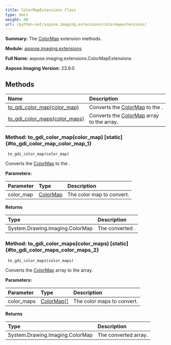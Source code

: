 ```yaml
---
title: ColorMapExtensions Class
type: docs
weight: 40
url: /python-net/aspose.imaging.extensions/colormapextensions/
---
```


**Summary:** The [ColorMap](/imaging/python-net/aspose.imaging/colormap/) extension methods.

**Module:** [aspose.imaging.extensions](/imaging/python-net/aspose.imaging.extensions/)

**Full Name:** aspose.imaging.extensions.ColorMapExtensions

**Aspose.Imaging Version:** 23.9.0

## **Methods**
| **Name** | **Description** |
| :- | :- |
| [to_gdi_color_map(color_map)](#to_gdi_color_map_color_map_1) | Converts the [ColorMap](/imaging/python-net/aspose.imaging/colormap/) to the . |
| [to_gdi_color_maps(color_maps)](#to_gdi_color_maps_color_maps_2) | Converts the [ColorMap](/imaging/python-net/aspose.imaging/colormap/) array to the  array. |


### Method: to_gdi_color_map(color_map)  [static] {#to_gdi_color_map_color_map_1}


```
 to_gdi_color_map(color_map) 
```

Converts the [ColorMap](/imaging/python-net/aspose.imaging/colormap/) to the .

**Parameters:**

| Parameter | Type | Description |
| :- | :- | :- |
| color_map | [ColorMap](/imaging/python-net/aspose.imaging/colormap) | The color map to convert. |

**Returns**

| Type | Description |
| :- | :- |
| System.Drawing.Imaging.ColorMap | The converted . |


### Method: to_gdi_color_maps(color_maps)  [static] {#to_gdi_color_maps_color_maps_2}


```
 to_gdi_color_maps(color_maps) 
```

Converts the [ColorMap](/imaging/python-net/aspose.imaging/colormap/) array to the  array.

**Parameters:**

| Parameter | Type | Description |
| :- | :- | :- |
| color_maps | [ColorMap[]](/imaging/python-net/aspose.imaging/colormap) | The color maps to convert. |

**Returns**

| Type | Description |
| :- | :- |
| System.Drawing.Imaging.ColorMap | The converted  array. |


